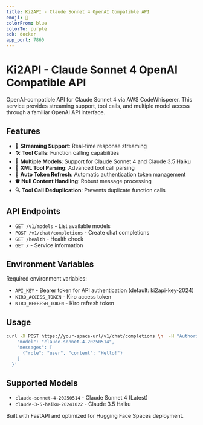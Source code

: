 ```yaml
---
title: Ki2API - Claude Sonnet 4 OpenAI Compatible API
emoji: 🤖
colorFrom: blue
colorTo: purple
sdk: docker
app_port: 7860
---
```


# Ki2API - Claude Sonnet 4 OpenAI Compatible API

OpenAI-compatible API for Claude Sonnet 4 via AWS CodeWhisperer. This service provides streaming support, tool calls, and multiple model access through a familiar OpenAI API interface.

## Features

- 🔄 **Streaming Support**: Real-time response streaming
- 🛠️ **Tool Calls**: Function calling capabilities
- 🎯 **Multiple Models**: Support for Claude Sonnet 4 and Claude 3.5 Haiku
- 🔧 **XML Tool Parsing**: Advanced tool call parsing
- 🔄 **Auto Token Refresh**: Automatic authentication token management
- 🛡️ **Null Content Handling**: Robust message processing
- 🔍 **Tool Call Deduplication**: Prevents duplicate function calls

## API Endpoints

- `GET /v1/models` - List available models
- `POST /v1/chat/completions` - Create chat completions
- `GET /health` - Health check
- `GET /` - Service information

## Environment Variables

Required environment variables:
- `API_KEY` - Bearer token for API authentication (default: ki2api-key-2024)
- `KIRO_ACCESS_TOKEN` - Kiro access token
- `KIRO_REFRESH_TOKEN` - Kiro refresh token

## Usage

```bash
curl -X POST https://your-space-url/v1/chat/completions \n  -H "Authorization: Bearer ki2api-key-2024" \n  -H "Content-Type: application/json" \n  -d '{
    "model": "claude-sonnet-4-20250514",
    "messages": [
      {"role": "user", "content": "Hello!"}
    ]
  }'
```

## Supported Models

- `claude-sonnet-4-20250514` - Claude Sonnet 4 (Latest)
- `claude-3-5-haiku-20241022` - Claude 3.5 Haiku

Built with FastAPI and optimized for Hugging Face Spaces deployment.